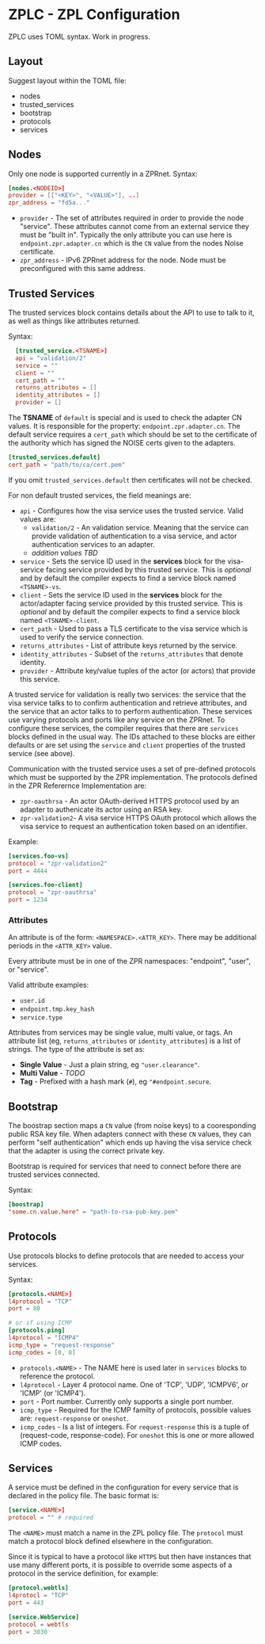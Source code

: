 # ZPLC - ZPL Configuration

ZPLC uses TOML syntax.  Work in progress.



## Layout

Suggest layout within the TOML file:

* nodes
* trusted_services
* bootstrap
* protocols
* services


## Nodes

Only one node is supported currently in a ZPRnet.  Syntax:

```toml
[nodes.<NODEID>]
provider = [["<KEY>", "<VALUE>"], ..]
zpr_address = "fd5a..."
```
* `provider` - The set of attributes required in order to provide the node "service". These
attributes cannot come from an external service they must be "built in".  Typically the
only attribute you can use here is `endpoint.zpr.adapter.cn` which is the `CN` value from
the nodes Noise certificate.
* `zpr_address` - IPv6 ZPRnet address for the node. Node must be preconfigured with this
same address.


## Trusted Services

The trusted services block contains details about the API to use to talk to it, as
well as things like attributes returned.

Syntax:

```toml
  [trusted_service.<TSNAME>]
  api = "validation/2"
  service = ""
  client = ""
  cert_path = ""
  returns_attributes = []
  identity_attributes = []
  provider = []
```

The **TSNAME** of `default` is special and is used to check the adapter CN values.
It is responsible for the property: `endpoint.zpr.adapter.cn`.  The default
service requires a `cert_path` which should be set to the certificate of the
authority which has signed the NOISE certs given to the adapters.

```toml
[trusted_services.default]
cert_path = "path/to/ca/cert.pem"
```


If you omit `trusted_services.default` then certificates will not be checked.

For non default trusted services, the field meanings are:

* `api` - Configures how the visa service uses the trusted service. Valid values are:
  * `validation/2` - An validation service.  Meaning that the service can provide
     validation of authentication to a visa service, and actor authentication services
     to an adapter.
  * *addition values TBD*
* `service` - Sets the service ID used in the **services** block for the visa-service
  facing service provided by this trusted service.  This is *optional* and by default
  the compiler expects to find a service block named `<TSNAME>-vs`.
* `client` - Sets the service ID used in the **services** block for the actor/adapter
  facing service provided by this trusted service.  This is *optional* and by default
  the compiler expects to find a service block named `<TSNAME>-client`.
* `cert_path` - Used to pass a TLS certificate to the visa service which is used to
  verify the service connection.
* `returns_attributes` - List of attribute keys returned by the service.
* `identity_attributes` - Subset of the `returns_attributes` that denote identity.
* `provider` - Attribute key/value tuples of the actor (or actors) that provide this service.


A trusted service for validation is really two services: the service that the visa service
talks to to confirm authentication and retrieve attributes, and the service that an actor
talks to to perform authentication.  These services use varying protocols and ports like
any service on the ZPRnet.  To configure these services, the compiler requires that there
are `services` blocks defined in the usual way.  The IDs attached to these blocks are either
defaults or are set using the `service` and `client` properties of the trusted service
(see above).

Communication with the trusted service uses a set of pre-defined protocols which must be
supported by the ZPR implementation.  The protocols defined in the ZPR Referernce
Implementation are:

* `zpr-oauthrsa` - An actor OAuth-derived HTTPS protocol used by an adapter to authenicate its
  actor using an RSA key.
* `zpr-validation2`- A visa service HTTPS OAuth protocol which allows the visa service to
  request an authentication token based on an identifier.

Example:

```toml
[services.foo-vs]
protocol = "zpr-validation2"
port = 4444

[services.foo-client]
protocol = "zpr-oauthrsa"
port = 1234
```

### Attributes

An attribute is of the form: `<NAMESPACE>.<ATTR_KEY>`.  There may be additional periods
in the `<ATTR_KEY>` value.

Every attribute must be in one of the ZPR namespaces: "endpoint", "user", or "service".

Valid attribute examples:
* `user.id`
* `endpoint.tmp.key_hash`
* `service.type`

Attributes from services may be single value, multi value, or tags.  An attribute list
(eg, `returns_attributes` or `identity_attributes`) is a list of strings.  The type of
the attribute is set as:

* **Single Value** - Just a plain string, eg `"user.clearance"`.
* **Multi Value** - *TODO*
* **Tag** - Prefixed with a hash mark (`#`), eg `"#endpoint.secure`.






## Bootstrap

The boostrap section maps a `CN` value (from noise keys) to a cooresponding public
RSA key file.  When adapters connect with these `CN` values, they can perform "self authentication"
which ends up having the visa service check that the adapter is using the correct private
key.

Bootstrap is required for services that need to connect before there are trusted services
connected.

Syntax:

```toml
[boostrap]
"some.cn.value.here" = "path-to-rsa-pub-key.pem"
```


## Protocols

Use protocols blocks to define protocols that are needed to access your services.

Syntax:
```toml
[protocols.<NAME>]
l4protocol = "TCP"
port = 80

# or if using ICMP
[protocols.ping]
l4protocol = "ICMP4"
icmp_type = "request-response"
icmp_codes = [0, 8]
```

* `protocols.<NAME>` - The NAME here is used later in `services` blocks to reference
the protocol.
* `l4protocol` - Layer 4 protocol name. One of 'TCP', 'UDP', 'ICMPV6', or 'ICMP' (or 'ICMP4').
* `port` - Port number. Currently only supports a single port number.
* `icmp_type` - Required for the ICMP familty of protocols, possible values are: `request-response` or `oneshot`.
* `icmp_codes` - Is a list of integers.  For `request-response` this is a tuple of
(request-code, response-code).  For `oneshot` this is one or more allowed ICMP codes.



## Services

A service must be defined in the configuration for every service that is
declared in the policy file.  The basic format is:

```toml
[service.<NAME>]
protocol = "" # required
```

The `<NAME>` must match a name in the ZPL policy file.  The `protocol` must match a
protocol block defined elsewhere in the configuration.

Since it is typical to have a protocol like `HTTPS` but then have instances that
use many different ports, it is possible to override some aspects of a protocol in
the service definition, for example:

```toml
[protocol.webtls]
l4protocl = "TCP"
port = 443

[service.WebService]
protocol = webtls
port = 3030
```




